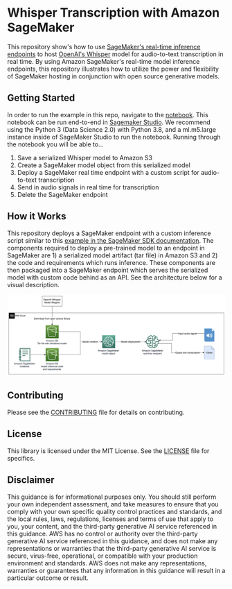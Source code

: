# Whisper Transcription with Amazon SageMaker

This repository show's how to use [SageMaker's real-time inference endpoints](https://docs.aws.amazon.com/sagemaker/latest/dg/realtime-endpoints.html) to host [OpenAI's Whisper](https://github.com/openai/whisper) model for audio-to-text transcription in real time. By using Amazon SageMaker's real-time model inference endpoints, this repository illustrates how to utilize the power and flexibility of SageMaker hosting in conjunction with open source generative models.

## Getting Started

In order to run the example in this repo, navigate to the [notebook](./whisper-inference-deploy.ipynb). This notebook can be run end-to-end in [Sagemaker Studio](https://aws.amazon.com/sagemaker/studio/). We recommend using the Python 3 (Data Science 2.0) with Python 3.8, and a ml.m5.large instance inside of SageMaker Studio to run the notebook. Running through the notebook you will be able to...

1. Save a serialized Whisper model to Amazon S3
2. Create a SageMaker model object from this serialized model
3. Deploy a SageMaker real time endpoint with a custom script for audio-to-text transcription
4. Send in audio signals in real time for transcription
5. Delete the SageMaker endpoint

## How it Works

This repository deploys a SageMaker endpoint with a custom inference script similar to this [example in the SageMaker SDK documentation](https://sagemaker-examples.readthedocs.io/en/latest/introduction_to_amazon_algorithms/xgboost_abalone/xgboost_inferenece_script_mode.html). The components required to deploy a pre-trained model to an endpoint in SageMaker are 1) a serialized model artifact (tar file) in Amazon S3 and 2) the code and requirements which runs inference. These components are then packaged into a SageMaker endpoint which serves the serialized model with custom code behind as an API. See the architecture below for a visual description.

![arch](./imgs/endpoint-arch.png)

## Contributing

Please see the [CONTRIBUTING](./CONTRIBUTING.md) file for details on contributing.

## License

This library is licensed under the MIT License. See the [LICENSE](./LICENSE) file for specifics.

## Disclaimer

This guidance is for informational purposes only.  You should still perform your own independent assessment, and take measures to ensure that you comply with your own specific quality control practices and standards, and the local rules, laws, regulations, licenses and terms of use that apply to you, your content, and the third-party generative AI service referenced in this guidance.  AWS has no control or authority over the third-party generative AI service referenced in this guidance, and does not make any representations or warranties that the third-party generative AI service is secure, virus-free, operational, or compatible with your production environment and standards. AWS does not make any representations, warranties or guarantees that any information in this guidance will result in a particular outcome or result.  
